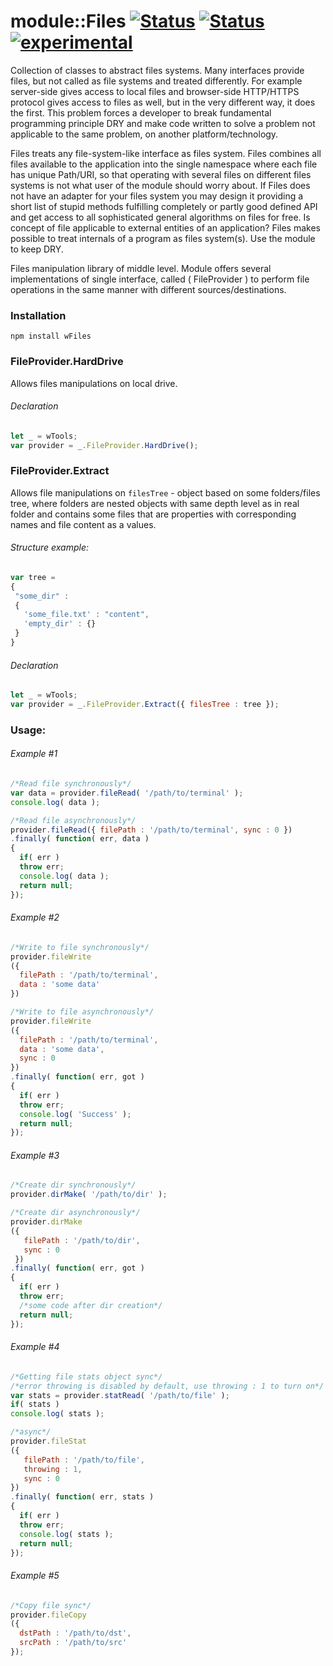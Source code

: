 # module::Files [![Status](https://img.shields.io/circleci/build/github/Wandalen/wFiles?label=Test&logo=Test)](https://circleci.com/gh/Wandalen/wFiles) [![Status](https://github.com/Wandalen/wFiles/workflows/publish/badge.svg)](https://github.com/Wandalen/wFiles/actions?query=workflow%3Apublish) [![experimental](https://img.shields.io/badge/stability-experimental-orange.svg)](https://github.com/emersion/stability-badges#experimental)

Collection of classes to abstract files systems. Many interfaces provide files, but not called as file systems and treated differently. For example server-side gives access to local files and browser-side HTTP/HTTPS protocol gives access to files as well, but in the very different way, it does the first. This problem forces a developer to break fundamental programming principle DRY and make code written to solve a problem not applicable to the same problem, on another platform/technology.

Files treats any file-system-like interface as files system. Files combines all files available to the application into the single namespace where each file has unique Path/URI, so that operating with several files on different files systems is not what user of the module should worry about. If Files does not have an adapter for your files system you may design it providing a short list of stupid methods fulfilling completely or partly good defined API and get access to all sophisticated general algorithms on files for free. Is concept of file applicable to external entities of an application? Files makes possible to treat internals of a program as files system(s). Use the module to keep DRY.

Files manipulation library of middle level. Module offers several implementations  of single interface, called ( FileProvider ) to perform file operations in the same manner with different sources/destinations.

### Installation
```terminal
npm install wFiles
```

### FileProvider.HardDrive
Allows files manipulations on local drive.

###### Declaration
```javascript
let _ = wTools;
var provider = _.FileProvider.HardDrive();
```

### FileProvider.Extract
Allows file manipulations on `filesTree` - object based on some folders/files tree, where folders are nested objects with same depth level as in real folder and contains some files that are properties with corresponding names and file content as a values.

###### Structure example:
```javascript
var tree =
{
 "some_dir" :
 {
   'some_file.txt' : "content",
   'empty_dir' : {}
 }
}
```
###### Declaration
```javascript
let _ = wTools;
var provider = _.FileProvider.Extract({ filesTree : tree });
```
<!-- ###### FileProvider.Url desc here -->
### Usage:

###### Example #1
```javascript
/*Read file synchronously*/
var data = provider.fileRead( '/path/to/terminal' );
console.log( data );

/*Read file asynchronously*/
provider.fileRead({ filePath : '/path/to/terminal', sync : 0 })
.finally( function( err, data )
{
  if( err )
  throw err;
  console.log( data );
  return null;
});
```
###### Example #2
```javascript
/*Write to file synchronously*/
provider.fileWrite
({
  filePath : '/path/to/terminal',
  data : 'some data'
})

/*Write to file asynchronously*/
provider.fileWrite
({
  filePath : '/path/to/terminal',
  data : 'some data',
  sync : 0
})
.finally( function( err, got )
{
  if( err )
  throw err;
  console.log( 'Success' );
  return null;
});
```
###### Example #3
```javascript
/*Create dir synchronously*/
provider.dirMake( '/path/to/dir' );

/*Create dir asynchronously*/
provider.dirMake
({
   filePath : '/path/to/dir',
   sync : 0
 })
.finally( function( err, got )
{
  if( err )
  throw err;
  /*some code after dir creation*/
  return null;
});
```
###### Example #4
```javascript
/*Getting file stats object sync*/
/*error throwing is disabled by default, use throwing : 1 to turn on*/
var stats = provider.statRead( '/path/to/file' );
if( stats )
console.log( stats );

/*async*/
provider.fileStat
({
   filePath : '/path/to/file',
   throwing : 1,
   sync : 0
})
.finally( function( err, stats )
{
  if( err )
  throw err;
  console.log( stats );
  return null;
});
```
###### Example #5
```javascript
/*Copy file sync*/
provider.fileCopy
({
  dstPath : '/path/to/dst',
  srcPath : '/path/to/src'
});

```


<!-- # Methods -> later
If sync option is avaible - method supports sync/async modes. Use `true` for synchronous and `false` for async. In asynchronous mode [wConsequence]( https://github.com/Wandalen/wConsequence ) object is returned.
* ##### fileReadAct - returns file content in specified `encoding`.
>  - sync  { Boolean } - sync/async mode switch, default = false;
>  - filePath { String } - path to target file;
>  - encoding { String } - sets encoding, default = 'utf8'.
* ##### createReadStreamAct - creates readable stream for file specified by `filePath`.
>  - sync  { Boolean } - sync/async mode switch, default = false;
>  - filePath { String } - path to target file; -->
